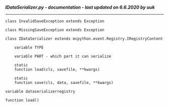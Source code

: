 ***IDataSerializer.py - documentation - last updated on 6.6.2020 by uuk***
___

    class InvalidSaveException extends Exception

    class MissingSaveException extends Exception

    class IDataSerializer extends mcpython.event.Registry.IRegistryContent

        variable TYPE

        variable PART - which part it can serialize

        static
        function load(cls, savefile, **kwargs)

        static
        function save(cls, data, savefile, **kwargs)

    variable dataserializerregistry

    function load()